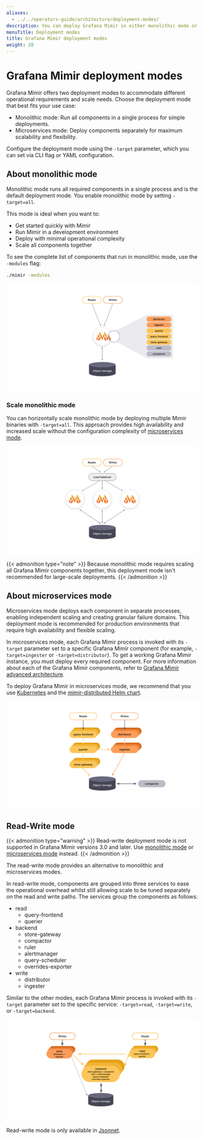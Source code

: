 ```yaml
---
aliases:
  - ../../operators-guide/architecture/deployment-modes/
description: You can deploy Grafana Mimir in either monolithic mode or microservices mode.
menuTitle: Deployment modes
title: Grafana Mimir deployment modes
weight: 20
---
```


<!-- Note: This topic is mounted in the GEM documentation. Ensure that all updates are also applicable to GEM. -->

# Grafana Mimir deployment modes

Grafana Mimir offers two deployment modes to accommodate different operational requirements and scale needs. Choose the deployment mode that best fits your use case:

- Monolithic mode: Run all components in a single process for simple deployments.
- Microservices mode: Deploy components separately for maximum scalability and flexibility.

Configure the deployment mode using the `-target` parameter, which you can set via CLI flag or YAML configuration.

## About monolithic mode

Monolithic mode runs all required components in a single process and is the default deployment mode. You enable monolithic mode by setting `-target=all`.

This mode is ideal when you want to:

- Get started quickly with Mimir
- Run Mimir in a development environment
- Deploy with minimal operational complexity
- Scale all components together

To see the complete list of components that run in monolithic mode, use the `-modules` flag:

```bash
./mimir -modules
```

[//]: # "Diagram source at https://docs.google.com/presentation/d/1LemaTVqa4Lf_tpql060vVoDGXrthp-Pie_SQL7qwHjc/edit#slide=id.g11694eaa76e_0_0"

![Mimir's monolithic mode](monolithic-mode.svg)

### Scale monolithic mode

You can horizontally scale monolithic mode by deploying multiple Mimir binaries with `-target=all`. This approach provides high availability and increased scale without the configuration complexity of [microservices mode](#about-microservices-mode).

[//]: # "Diagram source at https://docs.google.com/presentation/d/1LemaTVqa4Lf_tpql060vVoDGXrthp-Pie_SQL7qwHjc/edit#slide=id.g11658e7e4c6_1_20"

![Mimir's horizontally scaled monolithic mode](scaled-monolithic-mode.svg)

{{< admonition type="note" >}}
Because monolithic mode requires scaling all Grafana Mimir components together, this deployment mode isn't recommended for large-scale deployments.
{{< /admonition >}}

## About microservices mode

Microservices mode deploys each component in separate processes, enabling independent scaling and creating granular failure domains. This deployment mode is recommended for production environments that require high availability and flexible scaling.

In microservices mode, each Grafana Mimir process is invoked with its `-target` parameter set to a specific Grafana Mimir component (for example, `-target=ingester` or `-target=distributor`). To get a working Grafana Mimir instance, you must deploy every required component. For more information about each of the Grafana Mimir components, refer to [Grafana Mimir advanced architecture](https://grafana.com/docs/mimir/<GRAFANA_VERSION>/references/architecture/).

To deploy Grafana Mimir in microservices mode, we recommend that you use [Kubernetes](https://kubernetes.io/) and the [mimir-distributed Helm chart](https://github.com/grafana/mimir/tree/main/operations/helm/charts/mimir-distributed).

[//]: # "Diagram source at https://docs.google.com/presentation/d/1LemaTVqa4Lf_tpql060vVoDGXrthp-Pie_SQL7qwHjc/edit#slide=id.g11658e7e4c6_1_53"

![Mimir's microservices mode](microservices-mode.svg)

## Read-Write mode

{{< admonition type="warning" >}}
Read-write deployment mode is not supported in Grafana Mimir versions 3.0 and later. Use [monolithic mode](#about-monolithic-mode) or [microservices mode](#about-microservices-mode) instead.
{{< /admonition >}}

The read-write mode provides an alternative to monolithic and microservices modes.

In read-write mode, components are grouped into three services to ease the operational overhead whilst still allowing scale to be tuned separately on the read and write paths. The services group the components as follows:

- read
  - query-frontend
  - querier
- backend
  - store-gateway
  - compactor
  - ruler
  - alertmanager
  - query-scheduler
  - overrides-exporter
- write
  - distributor
  - ingester

Similar to the other modes, each Grafana Mimir process is invoked with its `-target` parameter set to the specific service: `-target=read`, `-target=write`, or `-target=backend`.

[//]: # "Diagram source at https://docs.google.com/drawings/d/18Qfl-H9On9zi2IRVX-rLawbpQPRcMcI0xh5uwyUjlak"

![Mimir's read-write deployment mode](read-write-mode.svg)

Read-write mode is only available in [Jsonnet](../../../set-up/jsonnet/deploy/).
